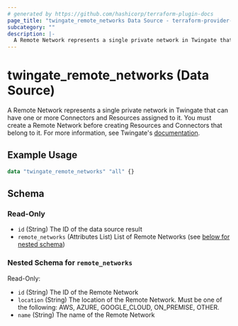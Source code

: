 ```yaml
---
# generated by https://github.com/hashicorp/terraform-plugin-docs
page_title: "twingate_remote_networks Data Source - terraform-provider-twingate"
subcategory: ""
description: |-
  A Remote Network represents a single private network in Twingate that can have one or more Connectors and Resources assigned to it. You must create a Remote Network before creating Resources and Connectors that belong to it. For more information, see Twingate's documentation https://docs.twingate.com/docs/remote-networks.
---
```


# twingate_remote_networks (Data Source)

A Remote Network represents a single private network in Twingate that can have one or more Connectors and Resources assigned to it. You must create a Remote Network before creating Resources and Connectors that belong to it. For more information, see Twingate's [documentation](https://docs.twingate.com/docs/remote-networks).

## Example Usage

```terraform
data "twingate_remote_networks" "all" {}
```

<!-- schema generated by tfplugindocs -->
## Schema

### Read-Only

- `id` (String) The ID of the data source result
- `remote_networks` (Attributes List) List of Remote Networks (see [below for nested schema](#nestedatt--remote_networks))

<a id="nestedatt--remote_networks"></a>
### Nested Schema for `remote_networks`

Read-Only:

- `id` (String) The ID of the Remote Network
- `location` (String) The location of the Remote Network. Must be one of the following: AWS, AZURE, GOOGLE_CLOUD, ON_PREMISE, OTHER.
- `name` (String) The name of the Remote Network


